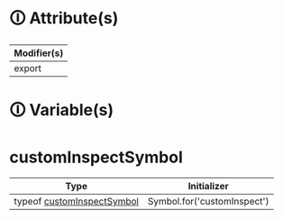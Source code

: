 # &#128712; Attribute(s)

| Modifier(s)                            |
|----------------------------------------|
| export |

# &#128712; Variable(s)

# customInspectSymbol

| Type                        | Initializer                       |
|-----------------------------|-----------------------------------|
| typeof [customInspectSymbol](https://hamedfathi.gitbook.io/aurelia-2-doc-api/testing/variable/inspect/custominspectsymbol) | Symbol.for('customInspect') |